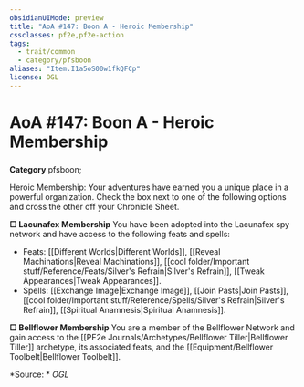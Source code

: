 ```yaml
---
obsidianUIMode: preview
title: "AoA #147: Boon A - Heroic Membership"
cssclasses: pf2e,pf2e-action
tags:
  - trait/common
  - category/pfsboon
aliases: "Item.I1a5oS00w1fkQFCp"
license: OGL
---
```

# AoA #147: Boon A - Heroic Membership

### 

**Category** pfsboon; 




Heroic Membership: Your adventures have earned you a unique place in a powerful organization. Check the box next to one of the following options and cross the other off your Chronicle Sheet.

**□ Lacunafex Membership** You have been adopted into the Lacunafex spy network and have access to the following feats and spells:

*   Feats: [[Different Worlds|Different Worlds]], [[Reveal Machinations|Reveal Machinations]], [[cool folder/Important stuff/Reference/Feats/Silver's Refrain|Silver's Refrain]], [[Tweak Appearances|Tweak Appearances]].
*   Spells: [[Exchange Image|Exchange Image]], [[Join Pasts|Join Pasts]], [[cool folder/Important stuff/Reference/Spells/Silver's Refrain|Silver's Refrain]], [[Spiritual Anamnesis|Spiritual Anamnesis]].

**□ Bellflower Membership** You are a member of the Bellflower Network and gain access to the [[PF2e Journals/Archetypes/Bellflower Tiller|Bellflower Tiller]] archetype, its associated feats, and the [[Equipment/Bellflower Toolbelt|Bellflower Toolbelt]].

*Source: *
*OGL*